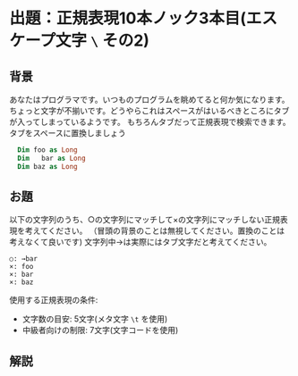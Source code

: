 # 出題：正規表現10本ノック3本目(エスケープ文字 `\` その2)

## 背景

あなたはプログラマです。いつものプログラムを眺めてると何か気になります。ちょっと文字が不揃いです。どうやらこれはスペースがはいるべきところにタブが入ってしまっているようです。
もちろんタブだって正規表現で検索できます。タブをスペースに置換しましょう

```vb
  Dim foo as Long
  Dim   bar as Long
  Dim baz as Long
```

## お題
以下の文字列のうち、○の文字列にマッチして×の文字列にマッチしない正規表現を考えてください。
（冒頭の背景のことは無視してください。置換のことは考えなくて良いです)
文字列中→は実際にはタブ文字だと考えてください。

    ○: →bar
    ×: foo
    ×: bar
    ×: baz

使用する正規表現の条件:
  * 文字数の目安: 5文字(メタ文字 `\t` を使用) <!-- \tbar -->
  * 中級者向けの制限: 7文字(文字コードを使用)  <!-- \x09bar -->

## 解説

<!--
前回ノック002では、記号類には（概ね）特殊な意味があり、それを打ち消すにはエスケープ文字 `\` を使うと学びました。逆に英数字はそのままだとその文字そのものを表しますが、エスケープ文字 `\` を付けると特殊な意味を割り当てられるものがあります。

たとえば、`\t` はタブ文字を表します。

なおスペースやタブそのものをそのまま正規表現として書くこともできますが、
タブとスペースは見た目区別がつきにくいので `\t` を使った方が良いでしょう。

また、`\s` は空白類 (スペース、タブ、改行のいずれにもマッチ)を表すメタ文字になります。
空白類はまとめてマッチしたい場合が多いので、このメタ文字を使うのも良いでしょう。
-->
